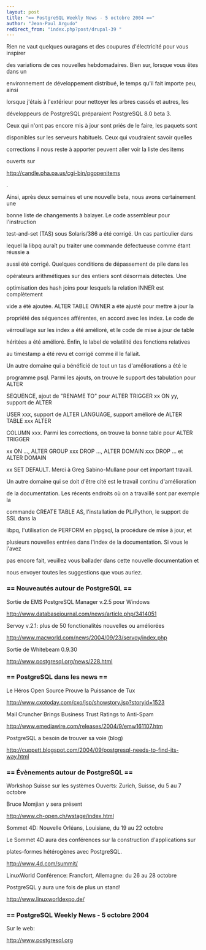 ```yaml
---
layout: post
title: "== PostgreSQL Weekly News - 5 octobre 2004 =="
author: "Jean-Paul Argudo"
redirect_from: "index.php?post/drupal-39 "
---
```



<p>

Rien ne vaut quelques ouragans et des coupures d'électricité pour vous inspirer

des variations de ces nouvelles hebdomadaires. Bien sur, lorsque vous êtes dans un

environnement de développement distribué, le temps qu'il fait importe peu, ainsi

lorsque j'étais à l'extérieur pour nettoyer les arbres cassés et autres, les

développeurs de PostgreSQL préparaient PostgreSQL 8.0 beta 3.

Ceux qui n'ont pas encore mis à jour sont priés de le faire, les paquets sont

disponibles sur les serveurs habituels. Ceux qui voudraient savoir quelles

corrections il nous reste à apporter peuvent aller voir la liste des items

ouverts sur <a href="http://candle.pha.pa.us/cgi-bin/pgopenitems">

http://candle.pha.pa.us/cgi-bin/pgopenitems

</a>.

</p>

<p>

Ainsi, après deux semaines et une nouvelle beta, nous avons certainement une

bonne liste de changements à balayer. Le code assembleur pour l'instruction

test-and-set (TAS) sous Solaris/386 a été corrigé. Un cas particulier dans

lequel la libpq auraît pu traiter une commande défectueuse comme étant réussie a

aussi été corrigé. Quelques conditions de dépassement de pile dans les

opérateurs arithmétiques sur des entiers sont désormais détectés. Une

optimisation des hash joins pour lesquels la relation INNER est complètement

vide a été ajoutée. ALTER TABLE OWNER a été ajusté pour mettre à jour la

propriété des séquences afférentes, en accord avec les index. Le code de

vérrouillage sur les index a été amélioré, et le code de mise à jour de table

héritées a été amélioré. Enfin, le label de volatilité des fonctions relatives

au timestamp a été revu et corrigé comme il le fallait.

</p>

<p>

Un autre domaine qui a bénéficié de tout un tas d'améliorations a été le

programme psql. Parmi les ajouts, on trouve le support des tabulation pour ALTER

SEQUENCE, ajout de "RENAME TO" pour ALTER TRIGGER xx ON yy, support de ALTER

USER xxx, support de ALTER LANGUAGE, support amélioré de ALTER TABLE xxx ALTER

COLUMN xxx. Parmi les corrections, on trouve la bonne table pour ALTER TRIGGER

xx ON ..., ALTER GROUP xxx DROP ..., ALTER DOMAIN xxx DROP ... et ALTER DOMAIN

xx SET DEFAULT. Merci à Greg Sabino-Mullane pour cet important travail.

</p>

<p>

Un autre domaine qui se doit d'être cité est le travail continu d'amélioration

de la documentation. Les récents endroits où on a travaillé sont par exemple la

commande CREATE TABLE AS, l'installation de PL/Python, le support de SSL dans la

libpq, l'utilisation de PERFORM en plpgsql, la procédure de mise à jour, et

plusieurs nouvelles entrées dans l'index de la documentation. Si vous le l'avez

pas encore fait, veuillez vous ballader dans cette nouvelle documentation et

nous envoyer toutes les suggestions que vous auriez.

</p>

<!--more-->


<h3>== Nouveautés autour de PostgreSQL ==

</h3>

<p>

Sortie de EMS PostgreSQL Manager v.2.5 pour Windows<br />

<a href="http://www.databasejournal.com/news/article.php/3414051">

http://www.databasejournal.com/news/article.php/3414051

</a>

</p>

<p>

Servoy v.2.1: plus de 50 fonctionalités nouvelles ou améliorées<br />

<a href="http://www.macworld.com/news/2004/09/23/servoy/index.php">

http://www.macworld.com/news/2004/09/23/servoy/index.php

</a>

</p>

<p>

Sortie de Whitebeam 0.9.30<br />

<a href="http://www.postgresql.org/news/228.html">

http://www.postgresql.org/news/228.html

</a>

</p>

<h3>

== PostgreSQL dans les news ==

</h3>

<p>

Le Héros Open Source Prouve la Puissance de Tux<br />

<a href="http://www.cxotoday.com/cxo/jsp/showstory.jsp?storyid=1523">

http://www.cxotoday.com/cxo/jsp/showstory.jsp?storyid=1523

</a>

</p>

<p>

Mail Cruncher Brings Business Trust Ratings to Anti-Spam<br />

<a href="http://www.emediawire.com/releases/2004/9/emw161107.htm">

http://www.emediawire.com/releases/2004/9/emw161107.htm

</a>

</p>

<p>

PostgreSQL a besoin de trouver sa voie (blog)

<a href="http://cuppett.blogspot.com/2004/09/postgresql-needs-to-find-its-way.html">

http://cuppett.blogspot.com/2004/09/postgresql-needs-to-find-its-way.html

</a>

</p>

<h3>== Évènements autour de PostgreSQL ==</h3>

<p>

Workshop Suisse sur les systèmes Ouverts: Zurich, Suisse, du 5 au 7 octobre<br />

Bruce Momjian y sera présent<br />

<a href="http://www.ch-open.ch/wstage/index.html">

http://www.ch-open.ch/wstage/index.html

</a>

</p>

<p>

Sommet 4D: Nouvelle Orléans, Louisiane, du 19 au 22 octobre<br />

Le Sommet 4D aura des conférences sur la construction d'applications sur

plates-formes hétérogènes avec PostgreSQL.<br />

<a href="http://www.4d.com/summit/">

http://www.4d.com/summit/

</a>

</p>

<p>

LinuxWorld Conférence: Francfort, Allemagne: du 26 au 28 octobre<br />

PostgreSQL y aura une fois de plus un stand!<br />

<a href="http://www.linuxworldexpo.de/">

http://www.linuxworldexpo.de/

</a>

</p>

<h3>== PostgreSQL Weekly News - 5 octobre 2004</h3>

<p>

Sur le web:<br />

<a href="http://www.postgresql.org">

http://www.postgresql.org

</a>

</p>